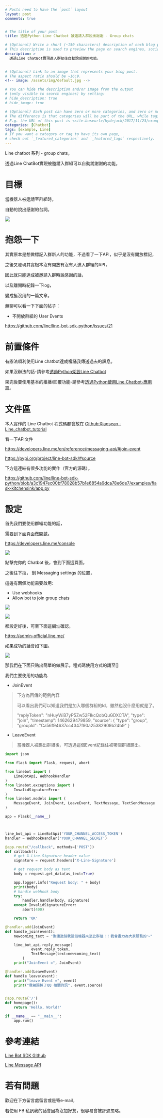 ```yaml
---
# Posts need to have the `post` layout
layout: post
comments: true


# The title of your post
title: 透過Python Line Chatbot 被邀請入群說出謝謝 - Group chats

# (Optional) Write a short (~150 characters) description of each blog post.
# This description is used to preview the page on search engines, social media, etc.
description: >
  透過Line ChatBot實現進入群組後自動說感謝的功能。
  

# (Optional) Link to an image that represents your blog post.
# The aspect ratio should be ~16:9.
<!-- image: /assets/img/default.jpg -->

# You can hide the description and/or image from the output
# (only visible to search engines) by setting:
# hide_description: true
# hide_image: true

# (Optional) Each post can have zero or more categories, and zero or more tags.
# The difference is that categories will be part of the URL, while tags will not.
# E.g. the URL of this post is <site.baseurl>/hydejack/2017/11/23/example-content/
categories: [Chatbot]
tags: [example, Line]
# If you want a category or tag to have its own page,
# check out `_featured_categories` and `_featured_tags` respectively.
---
```

Line chatbot 系列 - group chats，

透過Line ChatBot實現被邀請入群組可以自動說謝謝的功能。

# 目標

當機器人被邀請至群組時，

自動的說出感謝的台詞。

![](/assets/img/2018-09-03-LINE-ChatBot-Group-Usage/demo.png)


# 抱怨一下

其實原本是想做標記入群新人的功能，不過看了一下API，似乎是沒有開放標記，

之後又發現其實根本沒有開放有沒有人進入群組的API，

因此就只能達成被邀請入群時說感謝的話，

以及離開時紀錄一下log，

變成挺沒用的一篇文章。

無聊可以看一下下面的帖子：

- 不開放群組的 User Events

https://github.com/line/line-bot-sdk-python/issues/21

# 前置條件

有辦法順利使用Line chatbot達成複誦我傳送過去的訊息。

如果沒辦法的話-請參考[透過Python架設Line Chatbot]

架完後要使用基本的推播/回覆功能-請參考[透過Python使用Line Chatbot-應用篇]。


# 文件區

本人實作的 Line Chatbot 程式碼都會放在 [Github:Xiaosean - Line_chatbot_tutorial]

看一下API文件

https://developers.line.me/en/reference/messaging-api/#join-event

https://pypi.org/project/line-bot-sdk/#source

下方這連結有很多功能的實作（官方的源碼）。

https://github.com/line/line-bot-sdk-python/blob/a3c1947ec00bf78028b57b1e6854a9dca78e6de7/examples/flask-kitchensink/app.py

# 設定

首先我們要使用群組功能的話，

需要到下面頁面做開啟。

https://developers.line.me/console

![](/assets/img/2018-09-03-LINE-ChatBot-Group-Usage/setting0.png)

點擊完你的 Chatbot 後，會到下面這頁面，

之後往下拉， 到 Messaging settings 的位置，

這邊有兩個功能需要啟用:

- Use webhooks 
- Allow bot to join group chats 

![](/assets/img/2018-09-03-LINE-ChatBot-Group-Usage/setting1.png)

![](/assets/img/2018-09-03-LINE-ChatBot-Group-Usage/setting2.png)

都設定好後，可至下面這網址確認。

https://admin-official.line.me/

如果成功的話會如下圖。

![](/assets/img/2018-09-03-LINE-ChatBot-Group-Usage/setting-finish.png)



那我們在下面只貼出簡單的做展示，程式碼使用方式的請至[]

我們主要使用的功能為
- JoinEvent
> 下方為回傳的範例內容
>
> 可以看出我們可以知道我們是加入哪個群組的Id，雖然也沒什麼用就是了。
>
> "replyToken": "nHuyWiB7yP5Zw52FIkcQobQuGDXCTA",
  "type": "join",
  "timestamp": 1462629479859,
  "source": {
    "type": "group",
    "groupId": "Ca56f94637cc4347f90a25382909b24b9"
  }

- LeaveEvent
> 當機器人被踢出群組後，可透過這個Event紀錄住被哪個群組踢出。



~~~python
import json

from flask import Flask, request, abort

from linebot import (
    LineBotApi, WebhookHandler
)
from linebot.exceptions import (
    InvalidSignatureError
)
from linebot.models import (
    MessageEvent, JoinEvent, LeaveEvent, TextMessage, TextSendMessage
)

app = Flask(__name__)



line_bot_api = LineBotApi('YOUR_CHANNEL_ACCESS_TOKEN')
handler = WebhookHandler('YOUR_CHANNEL_SECRET')

@app.route("/callback", methods=['POST'])
def callback():
    # get X-Line-Signature header value
    signature = request.headers['X-Line-Signature']

    # get request body as text
    body = request.get_data(as_text=True)

    app.logger.info("Request body: " + body)
    print(body)
    # handle webhook body
    try:
        handler.handle(body, signature)
    except InvalidSignatureError:
        abort(400)

    return 'OK'

@handler.add(JoinEvent)
def handle_join(event):
    newcoming_text = "謝謝邀請我這個機器來至此群組！！我會盡力為大家服務的～"

    line_bot_api.reply_message(
            event.reply_token,
            TextMessage(text=newcoming_text)
        )
    print("JoinEvent =", JoinEvent)

@handler.add(LeaveEvent)
def handle_leave(event):
    print("leave Event =", event)
    print("我被踢掉了QQ 相關資訊", event.source)

                            
@app.route('/')
def homepage():
    return 'Hello, World!'

if __name__ == "__main__":
    app.run()
~~~


# 參考連結

[Line Bot SDK Github]

[Line Message API]

# 若有問題

歡迎在下方留言處留言或是寄e-mail，

若使用 FB 私訊我的話會因為沒加好友，很容易會被評遮忽略。

[Github:Xiaosean - Line_chatbot_tutorial]:https://github.com/xiaosean/Line_chatbot_tutorial
[Line Developer]: https://developers.line.me/en/
[Line Message API]: https://developers.line.me/en/services/messaging-api/
[Line Bot SDK Github]: https://github.com/line/line-bot-sdk-python
[透過Python架設Line Chatbot]:https://xiaosean.github.io/chatbot/2018/04/10/LineChatbot/
[透過Python使用Line Chatbot-應用篇]:http://www.xiaosean.website/chatbot/2018/04/19/LineChatbot_usage/